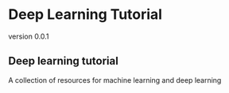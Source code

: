 # Deep Learning Tutorial 


version 0.0.1

## Deep learning tutorial 

A collection of resources for machine learning and deep learning
